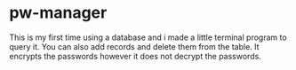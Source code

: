 # pw-manager
This is my first time using a database and i made a little terminal program to query it. You can also add records and delete them from the table. It encrypts the passwords however it does not decrypt the passwords.
